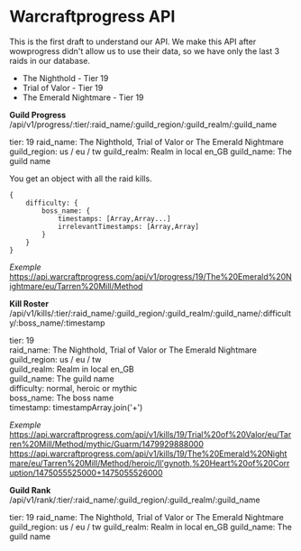 # Warcraftprogress API

This is the first draft to understand our API. We make this API after wowprogress didn't allow us to use their data, so we have only the last 3 raids in our database.

 - The Nighthold - Tier 19
 - Trial of Valor - Tier 19
 - The Emerald Nightmare - Tier 19

**Guild Progress**  
/api/v1/progress/:tier/:raid_name/:guild_region/:guild_realm/:guild_name

tier: 19
raid_name: The Nighthold, Trial of Valor or The Emerald Nightmare
guild_region: us / eu / tw
guild_realm: Realm in local en_GB
guild_name: The guild name

You get an object with all the raid kills.

    {
	    difficulty: {
		    boss_name: {
			    timestamps: [Array,Array...]
			    irrelevantTimestamps: [Array,Array]
			}
		}
    }

*Exemple*
https://api.warcraftprogress.com/api/v1/progress/19/The%20Emerald%20Nightmare/eu/Tarren%20Mill/Method

**Kill Roster**  
/api/v1/kills/:tier/:raid_name/:guild_region/:guild_realm/:guild_name/:difficulty/:boss_name/:timestamp
  
tier: 19  
raid_name: The Nighthold, Trial of Valor or The Emerald Nightmare  
guild_region: us / eu / tw  
guild_realm: Realm in local en_GB  
guild_name: The guild name  
difficulty: normal, heroic or mythic  
boss_name: The boss name  
timestamp: timestampArray.join('+')  

 *Exemple*
https://api.warcraftprogress.com/api/v1/kills/19/Trial%20of%20Valor/eu/Tarren%20Mill/Method/mythic/Guarm/1479929888000
 https://api.warcraftprogress.com/api/v1/kills/19/The%20Emerald%20Nightmare/eu/Tarren%20Mill/Method/heroic/Il'gynoth,%20Heart%20of%20Corruption/1475055525000+1475055526000

**Guild Rank**  
/api/v1/rank/:tier/:raid_name/:guild_region/:guild_realm/:guild_name

tier: 19
raid_name: The Nighthold, Trial of Valor or The Emerald Nightmare
guild_region: us / eu / tw
guild_realm: Realm in local en_GB
guild_name: The guild name
